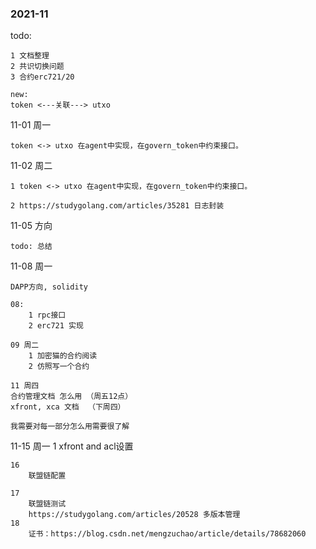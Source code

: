 ### 2021-11
todo:

    1 文档整理
    2 共识切换问题
    3 合约erc721/20 
        
    new:
    token <---关联---> utxo
    
11-01 周一

    token <-> utxo 在agent中实现，在govern_token中约束接口。 
    
11-02 周二

    1 token <-> utxo 在agent中实现，在govern_token中约束接口。
    
    2 https://studygolang.com/articles/35281 日志封装
    
11-05 
    方向
    
    todo: 总结    


11-08 周一
    
    DAPP方向, solidity
    
    08:
        1 rpc接口
        2 erc721 实现 
    
    09 周二
        1 加密猫的合约阅读
        2 仿照写一个合约
    
    11 周四    
    合约管理文档 怎么用 （周五12点）
    xfront, xca 文档  （下周四）
    
    我需要对每一部分怎么用需要很了解
    
11-15 周一
    1 xfront and acl设置
    
    16
        联盟链配置
    
    17 
        联盟链测试
        https://studygolang.com/articles/20528 多版本管理
    18
        证书：https://blog.csdn.net/mengzuchao/article/details/78682060